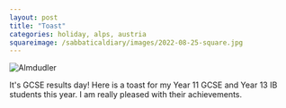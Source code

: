 ```yaml
---
layout: post
title: "Toast"
categories: holiday, alps, austria
squareimage: /sabbaticaldiary/images/2022-08-25-square.jpg
---
```

<img src="/sabbaticaldiary/images/2022-08-25.jpg" alt="Almdudler" class="center">

It's GCSE results day! Here is a toast for my Year 11 GCSE and Year 13 IB students this year. I am really pleased with their achievements.
